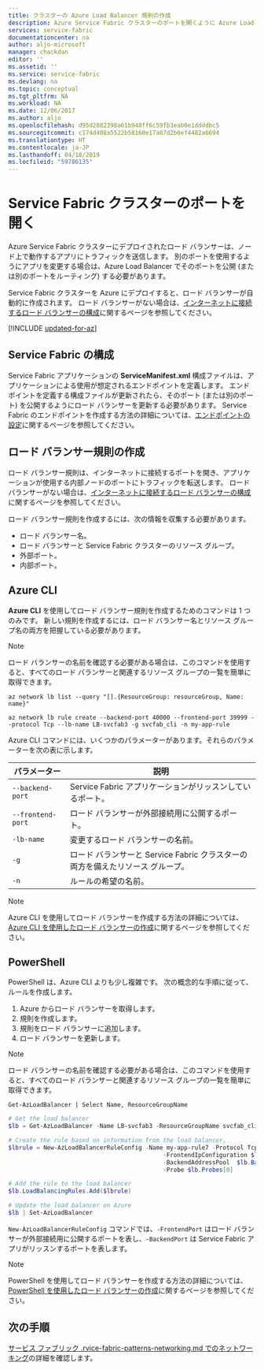 ```yaml
---
title: クラスターの Azure Load Balancer 規則の作成
description: Azure Service Fabric クラスターのポートを開くように Azure Load Balancer を構成します。
services: service-fabric
documentationcenter: na
author: aljo-microsoft
manager: chackdan
editor: ''
ms.assetid: ''
ms.service: service-fabric
ms.devlang: na
ms.topic: conceptual
ms.tgt_pltfrm: NA
ms.workload: NA
ms.date: 12/06/2017
ms.author: aljo
ms.openlocfilehash: d95d2802398a61b948ff6c59fb3eab0e1ddddbc5
ms.sourcegitcommit: c174d408a5522b58160e17a87d2b6ef4482a6694
ms.translationtype: HT
ms.contentlocale: ja-JP
ms.lasthandoff: 04/18/2019
ms.locfileid: "59786135"
---
```

# <a name="open-ports-for-a-service-fabric-cluster"></a>Service Fabric クラスターのポートを開く

Azure Service Fabric クラスターにデプロイされたロード バランサーは、ノード上で動作するアプリにトラフィックを送信します。 別のポートを使用するようにアプリを変更する場合は、Azure Load Balancer でそのポートを公開 (または別のポートをルーティング) する必要があります。

Service Fabric クラスターを Azure にデプロイすると、ロード バランサーが自動的に作成されます。 ロード バランサーがない場合は、[インターネットに接続するロード バランサーの構成](../load-balancer/load-balancer-get-started-internet-portal.md)に関するページを参照してください。


[!INCLUDE [updated-for-az](../../includes/updated-for-az.md)]

## <a name="configure-service-fabric"></a>Service Fabric の構成

Service Fabric アプリケーションの **ServiceManifest.xml** 構成ファイルは、アプリケーションによる使用が想定されるエンドポイントを定義します。 エンドポイントを定義する構成ファイルが更新されたら、そのポート (または別のポート) を公開するようにロード バランサーを更新する必要があります。 Service Fabric のエンドポイントを作成する方法の詳細については、[エンドポイントの設定](service-fabric-service-manifest-resources.md)に関するページを参照してください。

## <a name="create-a-load-balancer-rule"></a>ロード バランサー規則の作成

ロード バランサー規則は、インターネットに接続するポートを開き、アプリケーションが使用する内部ノードのポートにトラフィックを転送します。 ロード バランサーがない場合は、[インターネットに接続するロード バランサーの構成](../load-balancer/load-balancer-get-started-internet-portal.md)に関するページを参照してください。

ロード バランサー規則を作成するには、次の情報を収集する必要があります。

- ロード バランサー名。
- ロード バランサーと Service Fabric クラスターのリソース グループ。
- 外部ポート。
- 内部ポート。

## <a name="azure-cli"></a>Azure CLI
**Azure CLI** を使用してロード バランサー規則を作成するためのコマンドは 1 つのみです。 新しい規則を作成するには、ロード バランサー名とリソース グループ名の両方を把握している必要があります。

>[!NOTE]
>ロード バランサーの名前を確認する必要がある場合は、このコマンドを使用すると、すべてのロード バランサーと関連するリソース グループの一覧を簡単に取得できます。
>
>`az network lb list --query "[].{ResourceGroup: resourceGroup, Name: name}"`
>


```azurecli
az network lb rule create --backend-port 40000 --frontend-port 39999 --protocol Tcp --lb-name LB-svcfab3 -g svcfab_cli -n my-app-rule
```

Azure CLI コマンドには、いくつかのパラメーターがあります。それらのパラメーターを次の表に示します。

| パラメーター | 説明 |
| --------- | ----------- |
| `--backend-port`  | Service Fabric アプリケーションがリッスンしているポート。 |
| `--frontend-port` | ロード バランサーが外部接続用に公開するポート。 |
| `-lb-name` | 変更するロード バランサーの名前。 |
| `-g`       | ロード バランサーと Service Fabric クラスターの両方を備えたリソース グループ。 |
| `-n`       | ルールの希望の名前。 |


>[!NOTE]
>Azure CLI を使用してロード バランサーを作成する方法の詳細については、[Azure CLI を使用したロード バランサーの作成](../load-balancer/load-balancer-get-started-internet-arm-cli.md)に関するページを参照してください。

## <a name="powershell"></a>PowerShell

PowerShell は、Azure CLI よりも少し複雑です。 次の概念的な手順に従って、ルールを作成します。

1. Azure からロード バランサーを取得します。
2. 規則を作成します。
3. 規則をロード バランサーに追加します。
4. ロード バランサーを更新します。

>[!NOTE]
>ロード バランサーの名前を確認する必要がある場合は、このコマンドを使用すると、すべてのロード バランサーと関連するリソース グループの一覧を簡単に取得できます。
>
>`Get-AzLoadBalancer | Select Name, ResourceGroupName`

```powershell
# Get the load balancer
$lb = Get-AzLoadBalancer -Name LB-svcfab3 -ResourceGroupName svcfab_cli

# Create the rule based on information from the load balancer.
$lbrule = New-AzLoadBalancerRuleConfig -Name my-app-rule7 -Protocol Tcp -FrontendPort 39990 -BackendPort 40009 `
                                            -FrontendIpConfiguration $lb.FrontendIpConfigurations[0] `
                                            -BackendAddressPool  $lb.BackendAddressPools[0] `
                                            -Probe $lb.Probes[0]

# Add the rule to the load balancer
$lb.LoadBalancingRules.Add($lbrule)

# Update the load balancer on Azure
$lb | Set-AzLoadBalancer
```

`New-AzLoadBalancerRuleConfig` コマンドでは、`-FrontendPort` はロード バランサーが外部接続用に公開するポートを表し、`-BackendPort` は Service Fabric アプリがリッスンするポートを表します。

>[!NOTE]
>PowerShell を使用してロード バランサーを作成する方法の詳細については、[PowerShell を使用したロード バランサーの作成](../load-balancer/load-balancer-get-started-internet-arm-ps.md)に関するページを参照してください。

## <a name="next-steps"></a>次の手順

[サービス ファブリック .rvice-fabric-patterns-networking.md でのネットワーキング](service-fabric-patterns-networking.md)の詳細を確認します。